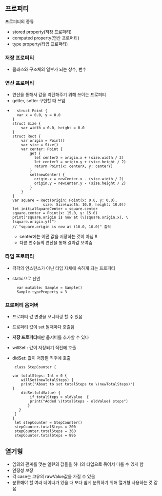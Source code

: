 ## 프로퍼티
프로퍼티의 종류
- stored property(저장 프로퍼티)
- computed property(연산 프로퍼티)
- type property(타입 프로퍼티)

### 저장 프로퍼티 
- 클래스와 구조체의 일부가 되는 상수, 변수 
### 연산 프로퍼티
- 연산을 통해서 값을 리턴해주기 위해 쓰이는 프로퍼티 
- getter, setter 구현할 때 쓰임 
-       struct Point {
        var x = 0.0, y = 0.0
      }
      struct Size {
          var width = 0.0, height = 0.0
      }
      struct Rect {
          var origin = Point()
          var size = Size()
          var center: Point {
              get {
                let centerX = origin.x + (size.width / 2)
                let centerY = origin.y + (size.height / 2)
                return Point(x: centerX, y: centerY)
              }
              set(newCenter) {
                origin.x = newCenter.x - (size.width / 2)
                origin.y = newCenter.y - (size.height / 2)
              }
          }
      }
      var square = Rect(origin: Point(x: 0.0, y: 0.0),
                    size: Size(width: 10.0, height: 10.0))
      let initialSquareCenter = square.center
      square.center = Point(x: 15.0, y: 15.0)
      print("square.origin is now at (\(square.origin.x), \(square.origin.y))")
      // "square.origin is now at (10.0, 10.0)" 출력

  - center에는 어떤 값을 저장하는 것이 아님 !! 
  - 다른 변수들의 연산을 통해 결과값 보여줌 
  
 ### 타입 프로퍼티
- 각각의 인스턴스가 아닌 타입 자체에 속하게 되는 프로퍼티 
- static으로 선언
        
        var mutable: Sample = Sample()
        Sample.typeProperty = 3

  

### 프로퍼티 옵저버 
- 프로퍼티 값 변경을 모니터링 할 수 있음 
- 프로퍼티 값이 set 될때마다 호출됨 
- **저장 프로퍼티**에만 옵저버를 추가할 수 있다
- willSet : 값이 저장되기 직전에 호출
 -  didSet: 값이 저장된 직후에 호출

         class StepCounter {

        var totalSteps: Int = 0 {
            willSet(newTotalSteps) {
            print("About to set totalSteps to \(newTotalSteps)")
        }
            didSet(oldValue) {
                if totalSteps > oldValue  {
                print("Added \(totalSteps - oldValue) steps")
               }
           }
         }
        }
         let stepCounter = StepCounter()
         stepCounter.totalSteps = 200
         stepCounter.totalSteps = 360
         stepCounter.totalSteps = 896




## 열거형
- 임의의 관계를 맺는 일련의 값들을 하나의 타입으로 묶어서 다룰 수 있게 함
- 안정성 보장
-  각 case는 고유의 rawValue값을 가질 수 있음 
-  분류해야 할 여러 데이터가 있을 때 보다 쉽게 분류하기 위해 열거형 사용하는 것 같음
